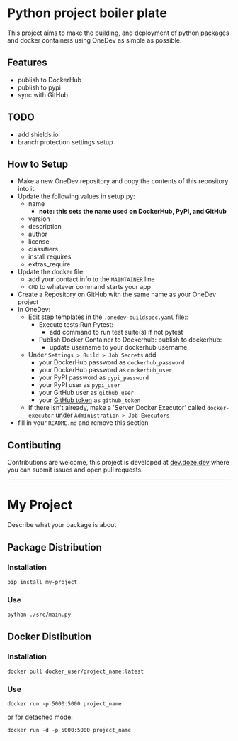 # Python project boiler plate

This project aims to make the building, and deployment of python packages and docker containers using OneDev as simple as possible.

## Features

- publish to DockerHub
- publish to pypi
- sync with GitHub

## TODO

 - add shields.io
 - branch protection settings setup

## How to Setup

- Make a new OneDev repository and copy the contents of this repository into it. 
- Update the following values in setup.py:
    - name   
        - **note: this sets the name used on DockerHub, PyPI, and GitHub**
    - version
    - description
    - author
    - license
    - classifiers
    - install requires
    - extras_require
- Update the docker file:
    - add your contact info to the `MAINTAINER` line
    - `CMD` to whatever command starts your app
- Create a Repository on GitHub with the same name as your OneDev project
- In OneDev:
    - Edit step templates in the `.onedev-buildspec.yaml` file::
        - Execute tests:Run Pytest:
            - add command to run test suite(s) if not pytest
        - Publish Docker Container to Dockerhub: publish to dockerhub:
            - update username to your dockerhub username
    - Under `Settings > Build > Job Secrets` add
      - your DockerHub password as `dockerhub_password`
      - your DockerHub password as `dockerhub_user`
      - your PyPI password as `pypi_password`
      - your PyPI user as `pypi_user`
      - your GitHub user as `github_user`
      - your [GitHub token](https://docs.github.com/en/authentication/keeping-your-account-and-data-secure/creating-a-personal-access-token) as `github_token`
    - If there isn't already, make a 'Server Docker Executor' called `docker-executor` under `Administration > Job Executors`
- fill in your `README.md` and remove this section

## Contibuting

Contributions are welcome, this project is developed at [dev.doze.dev](https://dev.doze.dev/onedev-python-project-boilerplate/) where you can submit issues and open pull requests.

----

# My Project

Describe what your package is about

## Package Distribution

### Installation

`pip install my-project`

### Use

`python ./src/main.py`

## Docker Distibution

### Installation

`docker pull docker_user/project_name:latest`

### Use

`docker run -p 5000:5000 project_name`

or for detached mode:

`docker run -d -p 5000:5000 project_name`

